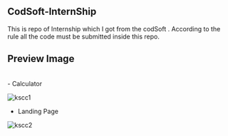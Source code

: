 ## CodSoft-InternShip
This is repo of Internship which I got from the codSoft . According to the rule all the code must be submitted inside this repo.
## Preview Image 
<br/>
- Calculator

 
![kscc1](https://github.com/Kesharivishvas/CodSoft-InternShip/assets/126864494/9d6719c6-bda0-4b13-8c4f-617a24c6a7ae)


- Landing Page


![kscc2](https://github.com/Kesharivishvas/CodSoft-InternShip/assets/126864494/99e5ecef-fcab-45d3-b062-3649859a8ea8)
